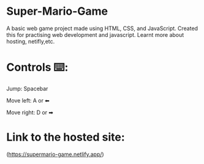 # Super-Mario-Game
A basic web game project made using HTML, CSS, and JavaScript. Created this for practising web development and javascript. Learnt more about hosting, netifly,etc.

# Controls ⌨️:
  Jump: Spacebar
  
  Move left: A or ⬅
  
  Move right: D or ➡

# Link to the hosted site: 
(https://supermario-game.netlify.app/)
